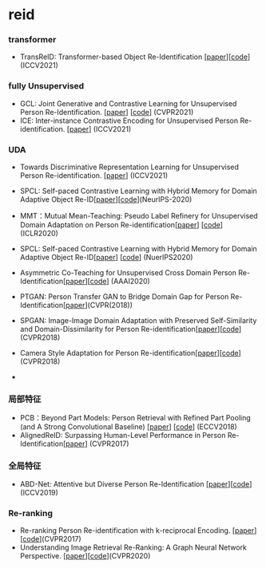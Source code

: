 # reid

### transformer
- TransReID: Transformer-based Object Re-Identification [[paper](https://openaccess.thecvf.com/content/ICCV2021/papers/He_TransReID_Transformer-Based_Object_Re-Identification_ICCV_2021_paper.pdf)][[code](https://github.com/damo-cv/TransReID)] (ICCV2021)

### fully Unsupervised
- GCL: Joint Generative and Contrastive Learning for Unsupervised Person Re-Identification. [[paper](https://arxiv.org/pdf/2012.09071v2.pdf)] [[code](https://github.com/chenhao2345/GCL)] (CVPR2021)
- ICE: Inter-instance Contrastive Encoding for Unsupervised Person Re-identification. [[paper](https://arxiv.org/abs/2103.16364)] (ICCV2021)


### UDA
- Towards Discriminative Representation Learning for Unsupervised Person Re-identification. [[paper](https://arxiv.org/abs/2108.03439)] (ICCV2021)
- SPCL: Self-paced Contrastive Learning with Hybrid Memory for Domain Adaptive Object Re-ID[[paper](https://arxiv.org/abs/2006.02713)][[code](https://github.com/yxgeee/SpCL)](NeurIPS-2020)
- MMT：Mutual Mean-Teaching: Pseudo Label Refinery for Unsupervised Domain Adaptation on Person Re-identification[[paper](https://arxiv.org/pdf/2001.01526.pdf)] [[code](https://github.com/yxgeee/MMT)] (ICLR2020)
- SPCL: Self-paced Contrastive Learning with Hybrid Memory for Domain Adaptive Object Re-ID[[paper](https://arxiv.org/pdf/2006.02713v2.pdf)] [[code](https://github.com/yxgeee/SpCL)] (NuerIPS2020)
- Asymmetric Co-Teaching for Unsupervised Cross Domain Person Re-Identification[[paper](https://arxiv.org/abs/1912.01349)][[code](https://github.com/FlyingRoastDuck/ACT_AAAI20)] (AAAI2020)


- PTGAN: Person Transfer GAN to Bridge Domain Gap for Person Re-Identification[[paper](https://arxiv.org/pdf/1711.08565.pdf)](CVPR(2018))
- SPGAN: Image-Image Domain Adaptation with Preserved Self-Similarity and Domain-Dissimilarity for Person Re-identification[[paper](https://arxiv.org/pdf/1711.07027.pdf)][[code](https://github.com/Simon4Yan/Learning-via-Translation)] (CVPR2018)
- Camera Style Adaptation for Person Re-identification[[paper](https://arxiv.org/abs/1711.10295)][[code](https://github.com/zhunzhong07/CamStyle)] (CVPR2018)
- 

### 局部特征
- PCB：Beyond Part Models: Person Retrieval with Refined Part Pooling (and A Strong Convolutional Baseline) [[paper](https://arxiv.org/pdf/1711.09349.pdf)] [[code](https://github.com/wangguanan/Pytorch-Person-ReID-Baseline-PCB-Beyond-Part-Models)]  (ECCV2018)
- AlignedReID: Surpassing Human-Level Performance in Person Re-Identification[[paper](https://arxiv.org/pdf/1711.08184.pdf)] (CVPR2017)

### 全局特征
- ABD-Net: Attentive but Diverse Person Re-Identification [[paper](https://arxiv.org/abs/1908.01114)][[code](https://github.com/jiangdapeng1024/ABD-Net)] (ICCV2019)

### Re-ranking
- Re-ranking Person Re-identification with k-reciprocal Encoding. [[paper](https://arxiv.org/abs/1701.08398)][[code](https://github.com/zhunzhong07/person-re-ranking)](CVPR2017)
- Understanding Image Retrieval Re-Ranking: A Graph Neural Network Perspective. [[paper](https://arxiv.org/abs/2012.07620v2)][[code](https://github.com/Xuanmeng-Zhang/gnn-re-ranking)](CVPR2020)
